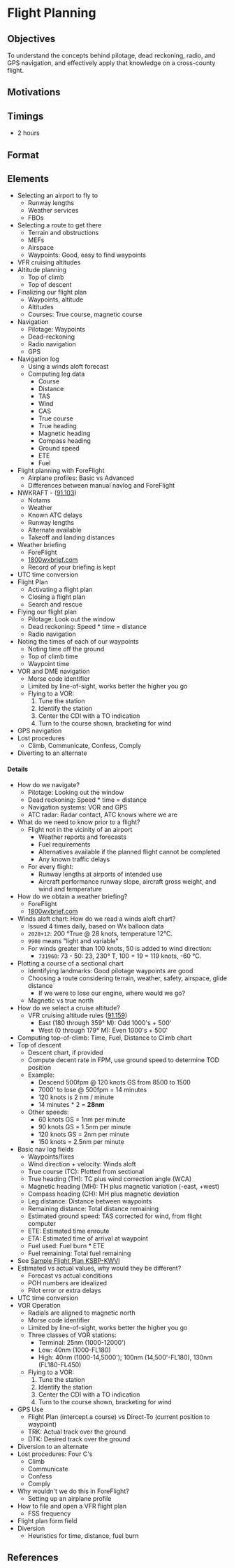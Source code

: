 # Flight Planning

## Objectives

To understand the concepts behind pilotage, dead reckoning, radio, and GPS navigation, and effectively apply that knowledge on a cross-county flight.

## Motivations

## Timings

- 2 hours

## Format

## Elements

- Selecting an airport to fly to
  - Runway lengths
  - Weather services
  - FBOs
- Selecting a route to get there
  - Terrain and obstructions
  - MEFs
  - Airspace
  - Waypoints: Good, easy to find waypoints
- VFR cruising altitudes
- Altitude planning
  - Top of climb
  - Top of descent
- Finalizing our flight plan
  - Waypoints, altitude
  - Altitudes
  - Courses: True course, magnetic course
- Navigation
  - Pilotage: Waypoints
  - Dead-reckoning
  - Radio navigation
  - GPS
- Navigation log
  - Using a winds aloft forecast
  - Computing leg data
    - Course
    - Distance
    - TAS
    - Wind
    - CAS
    - True course
    - True heading
    - Magnetic heading
    - Compass heading
    - Ground speed
    - ETE
    - Fuel
- Flight planning with ForeFlight
  - Airplane profiles: Basic vs Advanced
  - Differences between manual navlog and ForeFlight
- NWKRAFT - ([91.103](/_references/14-CFR/91.103))
  - Notams
  - Weather
  - Known ATC delays
  - Runway lengths
  - Alternate available
  - Takeoff and landing distances
- Weather briefing
  - ForeFlight
  - [1800wxbrief.com](https://www.1800wxbrief.com/Website/#!/)
  - Record of your briefing is kept
- UTC time conversion
- Flight Plan
  - Activating a flight plan
  - Closing a flight plan
  - Search and rescue
- Flying our flight plan
  - Pilotage: Look out the window
  - Dead reckoning: Speed \* time = distance
  - Radio navigation
- Noting the times of each of our waypoints
  - Noting time off the ground
  - Top of climb time
  - Waypoint time
- VOR and DME navigation
  - Morse code identifier
  - Limited by line-of-sight, works better the higher you go
  - Flying to a VOR:
    1. Tune the station
    2. Identify the station
    3. Center the CDI with a TO indication
    4. Turn to the course shown, bracketing for wind
- GPS navigation
- Lost procedures
  - Climb, Communicate, Confess, Comply
- Diverting to an alternate

#### Details

- How do we navigate?
  - Pilotage: Looking out the window
  - Dead reckoning: Speed \* time = distance
  - Navigation systems: VOR and GPS
  - ATC radar: Radar contact, ATC knows where we are
- What do we need to know prior to a flight?
  - Flight not in the vicinity of an airport
    - Weather reports and forecasts
    - Fuel requirements
    - Alternatives available if the planned flight cannot be completed
    - Any known traffic delays
  - For every flight:
    - Runway lengths at airports of intended use
    - Aircraft performance runway slope, aircraft gross weight, and wind and temperature
- How do we obtain a weather briefing?
  - ForeFlight
  - [1800wxbrief.com](https://www.1800wxbrief.com/Website/#!/)
- Winds aloft chart: How do we read a winds aloft chart?
  - Issued 4 times daily, based on Wx balloon data
  - `2028+12`: 200 &deg;True @ 28 knots, temperature 12&deg;C.
  - `9900` means "light and variable"
  - For winds greater than 100 knots, 50 is added to wind direction:
    - `731960`: 73 - 50: 23, 230&deg; T, 100 + 19 = 119 knots, -60 &deg;C.
- Plotting a course of a sectional chart
  - Identifying landmarks: Good pilotage waypoints are good
  - Choosing a route considering terrain, weather, safety, airspace, glide distance
    - If we were to lose our engine, where would we go?
  - Magnetic vs true north
- How do we select a cruise altitude?
  - VFR cruising altitude rules ([91.159](/_references/14-CFR/91.159))
    - East (180 through 359&deg; M): Odd 1000's + 500'
    - West (0 through 179&deg; M): Even 1000's + 500'
- Computing top-of-climb: Time, Fuel, Distance to Climb chart
- Top of descent
  - Descent chart, if provided
  - Compute decent rate in FPM, use ground speed to determine TOD position
  - Example:
    - Descend 500fpm @ 120 knots GS from 8500 to 1500
    - 7000' to lose @ 500fpm = 14 minutes
    - 120 knots is 2 nm / minute
    - 14 minutes \* 2 = **28nm**
  - Other speeds:
    - 60 knots GS = 1nm per minute
    - 90 knots GS = 1.5nm per minute
    - 120 knots GS = 2nm per minute
    - 150 knots = 2.5nm per minute
- Basic nav log fields
  - Waypoints/fixes
  - Wind direction + velocity: Winds aloft
  - True course (TC): Plotted from sectional
  - True heading (TH): TC plus wind correction angle (WCA)
  - Magnetic heading (MH): TH plus magnetic variation (-east, +west)
  - Compass heading (CH): MH plus magnetic deviation
  - Leg distance: Distance between waypoints
  - Remaining distance: Total distance remaining
  - Estimated ground speed: TAS corrected for wind, from flight computer
  - ETE: Estimated time enroute
  - ETA: Estimated time of arrival at waypoint
  - Fuel used: Fuel burn \* ETE
  - Fuel remaining: Total fuel remaining
- See [Sample Flight Plan KSBP-KWVI](/docs/lesson-plans/problems/flight-plan-ksbp-kwvi)
- Estimated vs actual values, why would they be different?
  - Forecast vs actual conditions
  - POH numbers are idealized
  - Pilot error or extra delays
- UTC time conversion
- VOR Operation
  - Radials are aligned to magnetic north
  - Morse code identifier
  - Limited by line-of-sight, works better the higher you go
  - Three classes of VOR stations:
    - Terminal: 25nm (1000-12000')
    - Low: 40nm (1000-FL180)
    - High: 40nm (1000-14,5000'); 100nm (14,500'-FL180), 130nm (FL180-FL450)
  - Flying to a VOR:
    1. Tune the station
    2. Identify the station
    3. Center the CDI with a TO indication
    4. Turn to the course shown, bracketing for wind
- GPS Use
  - Flight Plan (intercept a course) vs Direct-To (current position to waypoint)
  - TRK: Actual track over the ground
  - DTK: Desired track over the ground
- Diversion to an alternate
- Lost procedures: Four C's
  - Climb
  - Communicate
  - Confess
  - Comply
- Why wouldn't we do this in ForeFlight?
  - Setting up an airplane profile
- How to file and open a VFR flight plan
  - FSS frequency
- Flight plan form field
- Diversion
  - Heuristics for time, distance, fuel burn

## References
